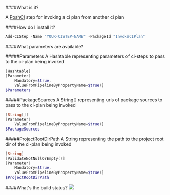 ####What is it?

A [PoshCI](https://github.com/PoshCI/PoshCI) step for invoking a ci plan from another ci plan

####How do I install it?

```PowerShell
Add-CIStep -Name "YOUR-CISTEP-NAME" -PackageId "InvokeCIPlan"
```

####What parameters are available?

#####Parameters
A Hashtable representing parameters of ci-steps to pass to the ci-plan being invoked
```PowerShell
[Hashtable]
[Parameter(
    Mandatory=$true,
    ValueFromPipelineByPropertyName=$true)]
$Parameters
```

#####PackageSources
A String[] representing urls of package sources to pass to the ci-plan being invoked
```PowerShell
[String[]]
[Parameter(
    ValueFromPipelineByPropertyName=$true)]
$PackageSources
```

#####ProjectRootDirPath
A String representing the path to the project root dir of the ci-plan being invoked
```PowerShell
[String]
[ValidateNotNullOrEmpty()]
[Parameter(
    Mandatory=$true,
    ValueFromPipelineByPropertyName=$true)]
$ProjectRootDirPath
```

####What's the build status?
![](https://ci.appveyor.com/api/projects/status/icook8lx4ni7jf7u?svg=true)

